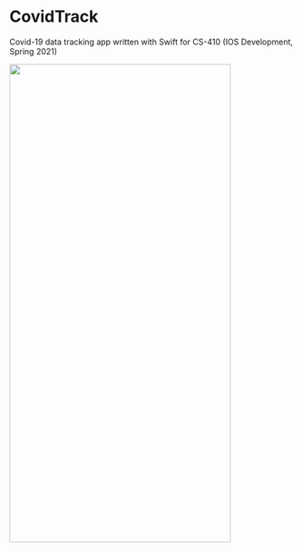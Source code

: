# CovidTrack
Covid-19 data tracking app written with Swift for CS-410 (IOS Development, Spring 2021)

<img src="https://dakotakirkbride.github.io/Portfolio/static/media/covidTrackGif.7a638f31.gif" width="390" height="844" />



